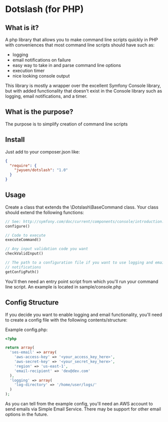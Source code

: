 # Dotslash (for PHP) 

## What is it?
A php library that allows you to make command line scripts quickly in PHP with
conveniences that most command line scripts should have such as: 
- logging
- email notifications on failure
- easy way to take in and parse command line options
- execution timer
- nice looking console output

This library is mostly a wrapper over the excellent Symfony Console library, but
with added functionality that doesn't exist in the Console library such as
logging, email notifications, and a timer.

## What is the purpose?
The purpose is to simplify creation of command line scripts

## Install
Just add to your composer.json like:
```json
{
  "require": {
    "jwyuen/dotslash": "1.0"
  }
}
``` 

## Usage
Create a class that extends the \Dotslash\BaseCommand class.  Your class should
extend the following functions:

```php
// See: http://symfony.com/doc/current/components/console/introduction.html
configure()

// Code to execute
executeCommand()

// Any input validation code you want
checkValidInput()

// The path to a configuration file if you want to use logging and email
// notifications
getConfigPath()
```

You'll then need an entry point script from which you'll run your command line
script.  An example is located in sample/console.php

## Config Structure
If you decide you want to enable logging and email functionality, you'll need to
create a config file with the following contents/structure:


Example config.php:
```php
<?php

return array(
  'ses-email' => array(
    'aws-access-key' => '<your_access_key_here>',
    'aws-secret-key' => '<your_secret_key_here>',
    'region' => 'us-east-1',
    'email-recipient' => 'dev@dev.com'
  ),
  'logging' => array(
    'log-directory' => '/home/user/logs/'
  )
);
```

As you can tell from the example config, you'll need an AWS account to send
emails via Simple Email Service.  There may be support for other email options
in the future.

